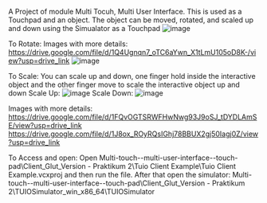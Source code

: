 A Project of module Multi Tocuh, Multi User Interface. This is used as a Touchpad and an object. The object can be moved, rotated, and scaled up and down using the Simualator as a Touchpad
![image](https://github.com/dangminh214/Multi_touch_multi_userinterface_touchpad_with_client/assets/51837721/87106af4-b83d-4c6a-b3cc-39b756c5f988)

To Rotate: 
Images with more details: https://drive.google.com/file/d/1Q4Ugnqn7_oTC6aYwn_X1tLmU105oD8K-/view?usp=drive_link
![image](https://github.com/dangminh214/Multi_touch_multi_userinterface_touchpad_with_client/assets/51837721/d81fd53a-878f-4e92-b052-e65231d01678)


To Scale: 
You can scale up and down, one finger hold inside the interactive object and the other finger move to scale the interactive object up and down
Scale Up: ![image](https://github.com/dangminh214/Multi_touch_multi_userinterface_touchpad_with_client/assets/51837721/2e2eab58-787f-4d98-b05a-49be0189f360)
Scale Down: ![image](https://github.com/dangminh214/Multi_touch_multi_userinterface_touchpad_with_client/assets/51837721/c94c242f-fb3c-4a00-b12f-b48992736988)

Images with more details: 
https://drive.google.com/file/d/1FQvOGTSRWFHwNwg93J9oSJ_tDYDLAmSE/view?usp=drive_link
https://drive.google.com/file/d/1J8ox_ROyRQsIGhj78BBUX2gj50Iagj0Z/view?usp=drive_link

To Access and open: Open Multi-touch--multi-user-interface--touch-pad\Client_Glut_Version - Praktikum 2\Tuio Client Example\Tuio Client Example.vcxproj and then run the file. After that open the simulator: Multi-touch--multi-user-interface--touch-pad\Client_Glut_Version - Praktikum 2\TUIOSimulator_win_x86_64\TUIOSimulator

